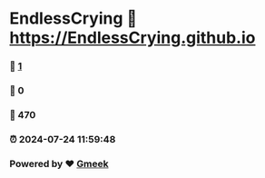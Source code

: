 # EndlessCrying :link: https://EndlessCrying.github.io 
### :page_facing_up: [1](https://EndlessCrying.github.io/tag.html) 
### :speech_balloon: 0 
### :hibiscus: 470 
### :alarm_clock: 2024-07-24 11:59:48 
### Powered by :heart: [Gmeek](https://github.com/Meekdai/Gmeek)

